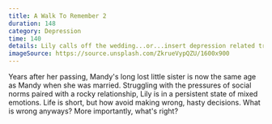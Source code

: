 ```yaml
---
title: A Walk To Remember 2
duration: 148
category: Depression
time: 140
details: Lily calls off the wedding...or...insert depression related trigger here
imageSource: https://source.unsplash.com/ZkrueVypQZU/1600x900
---
```


Years after her passing, Mandy's long lost little sister is now the same age as Mandy when she was married. Struggling with the pressures of social norms paired with a rocky relationship, Lily is in a persistent state of mixed emotions. Life is short, but how avoid making wrong, hasty decisions. What is wrong anyways? More importantly, what's right?
